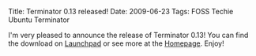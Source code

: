 Title: Terminator 0.13 released!
Date: 2009-06-23
Tags: FOSS Techie Ubuntu Terminator

I'm very pleased to announce the release of Terminator 0.13!
You can find the download on [Launchpad](http://launchpad.net/terminator/trunk/0.13/+download/terminator_0.13.tar.gz) or see more at the [Homepage](http://www.tenshu.net/terminator/). Enjoy!

